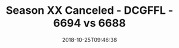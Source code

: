 ---
title: Season XX Canceled - DCGFFL - 6694 vs 6688
teams_score:
- team: 6694
  score:
- team: 6688
  score: 21
mvp: M. Japinga (Kelly); D. Rendell (Black)
game-ball: D. Asche (Kelly); T. Phillips (Black)
season: 17
week: 5
date: '2018-10-25T09:46:38'
pageid: season-17-week-5-october-19-21-2018-6694-vs-6688
---